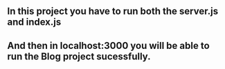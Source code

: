 ## In this project you have to run both the server.js and index.js 
## And then in localhost:3000 you will be able to run the Blog project sucessfully. 
